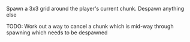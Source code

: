 

Spawn a 3x3 grid around the player's current chunk. Despawn anything else


TODO:
Work out a way to cancel a chunk which is mid-way through spawning which needs to be despawned
